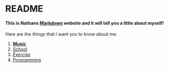 # README

#### This is Nathans [Markdown](https://daringfireball.net/projects/markdown/syntax) website and it will tell you a little about myself! 

Here are the things that I want you to know about me:

1. [**Music**](Music.md) 
2. [<u>School</u>](School.md)
3. [*Exercise* ](Exercise.md)
4. [Programming](Programming.md)







